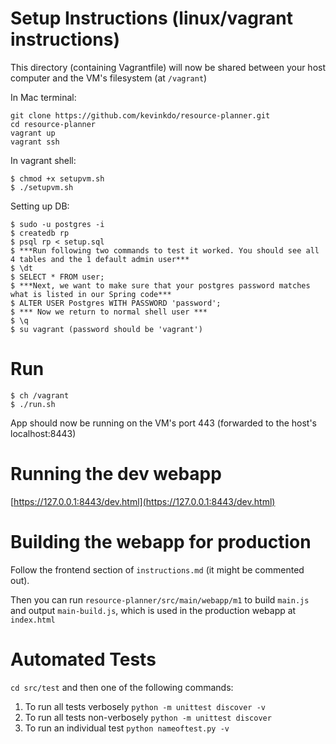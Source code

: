 # Setup Instructions (linux/vagrant instructions)
This directory (containing Vagrantfile) will now be shared between your host computer and the VM's filesystem (at `/vagrant`)

In Mac terminal:
```
git clone https://github.com/kevinkdo/resource-planner.git
cd resource-planner
vagrant up 
vagrant ssh
```

In vagrant shell: 
```
$ chmod +x setupvm.sh
$ ./setupvm.sh
```

Setting up DB:
```
$ sudo -u postgres -i
$ createdb rp
$ psql rp < setup.sql
$ ***Run following two commands to test it worked. You should see all 4 tables and the 1 default admin user***
$ \dt
$ SELECT * FROM user;
$ ***Next, we want to make sure that your postgres password matches what is listed in our Spring code***
$ ALTER USER Postgres WITH PASSWORD 'password';
$ *** Now we return to normal shell user ***
$ \q
$ su vagrant (password should be 'vagrant')
```

# Run
```
$ ch /vagrant
$ ./run.sh
```
App should now be running on the VM's port 443 (forwarded to the host's localhost:8443)

# Running the dev webapp
[https://127.0.0.1:8443/dev.html](https://127.0.0.1:8443/dev.html)

# Building the webapp for production
Follow the frontend section of `instructions.md` (it might be commented out).

Then you can run `resource-planner/src/main/webapp/m1` to build `main.js` and output `main-build.js`, which is used in the production webapp at `index.html`

# Automated Tests
`cd src/test` and then one of the following commands:

1. To run all tests verbosely `python -m unittest discover -v`
2. To run all tests non-verbosely `python -m unittest discover`
3. To run an individual test `python nameoftest.py -v`
